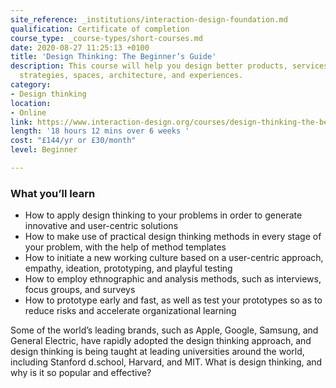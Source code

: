 ```yaml
---
site_reference: _institutions/interaction-design-foundation.md
qualification: Certificate of completion
course_type: _course-types/short-courses.md
date: 2020-08-27 11:25:13 +0100
title: 'Design Thinking: The Beginner’s Guide'
description: This course will help you design better products, services, processes,
  strategies, spaces, architecture, and experiences.
category:
- Design thinking
location:
- Online
link: https://www.interaction-design.org/courses/design-thinking-the-beginner-s-guide
length: '18 hours 12 mins over 6 weeks '
cost: "£144/yr or £30/month"
level: Beginner

---
```

### What you’ll learn

* How to apply design thinking to your problems in order to generate innovative and user-centric solutions
* How to make use of practical design thinking methods in every stage of your problem, with the help of method templates
* How to initiate a new working culture based on a user-centric approach, empathy, ideation, prototyping, and playful testing
* How to employ ethnographic and analysis methods, such as interviews, focus groups, and surveys
* How to prototype early and fast, as well as test your prototypes so as to reduce risks and accelerate organizational learning

Some of the world’s leading brands, such as Apple, Google, Samsung, and General Electric, have rapidly adopted the design thinking approach, and design thinking is being taught at leading universities around the world, including Stanford d.school, Harvard, and MIT. What is design thinking, and why is it so popular and effective?